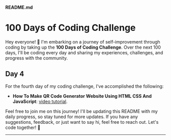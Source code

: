 
**README.md**

# 100 Days of Coding Challenge

Hey everyone! 👋 I'm embarking on a journey of self-improvement through coding by taking up the **100 Days of Coding Challenge**. Over the next 100 days, I'll be coding every day and sharing my experiences, challenges, and progress with the community.

## Day 4

For the fourth day of my coding challenge, I've accomplished the following:

- **How To Make QR Code Generator Website Using HTML CSS And JavaScript**: [video tutorial](https://youtu.be/g1j9rR-H1lk?si=oPi-6mnhRWuvvMzr).


Feel free to join me on this journey! I'll be updating this README with my daily progress, so stay tuned for more updates. If you have any suggestions, feedback, or just want to say hi, feel free to reach out. Let's code together! 🚀

---

